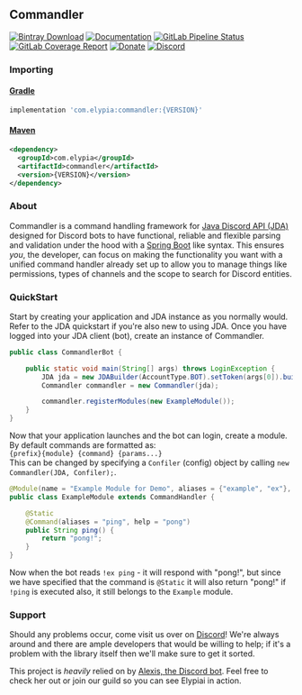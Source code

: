 ## Commandler
[![Bintray Download](https://api.bintray.com/packages/elypia/Commandler/Commandler/images/download.svg)](https://bintray.com/elypia/Commandler/Commandler/_latestVersion)
[![Documentation](https://img.shields.io/badge/Docs-Commandler-blue.svg)](https://commandler.elypia.com/)
[![GitLab Pipeline Status](https://gitlab.com/Elypia/Commandler/badges/master/pipeline.svg)](https://gitlab.com/Elypia/Commandler/commits/master)
[![GitLab Coverage Report](https://gitlab.com/Elypia/Commandler/badges/master/coverage.svg)](https://gitlab.com/Elypia/Commandler/commits/master)
[![Donate](https://img.shields.io/badge/Donate-PayPal-yellow.svg)](https://www.paypal.com/cgi-bin/webscr?cmd=_s-xclick&hosted_button_id=WLA5BMC34SJVG)
[![Discord](https://discordapp.com/api/guilds/184657525990359041/widget.png)](https://discord.gg/hprGMaM)

### Importing
#### [Gradle](https://gradle.org/)
```gradle
implementation 'com.elypia:commandler:{VERSION}'
```

#### [Maven](https://maven.apache.org/)
```xml
<dependency>
  <groupId>com.elypia</groupId>
  <artifactId>commandler</artifactId>
  <version>{VERSION}</version>
</dependency>
```

### About
Commandler is a command handling framework for [Java Discord API (JDA)](https://github.com/DV8FromTheWorld/JDA) designed for Discord bots to have functional, reliable and flexible parsing and validation under the hood with a [Spring Boot](https://github.com/spring-projects/spring-boot) like syntax. This ensures _you_, the developer, can focus on making the functionality you want with a unified command handler already set up to allow you to manage things like permissions, types of channels and the scope to search for Discord entities.

### QuickStart
Start by creating your application and JDA instance as you normally would. Refer to the JDA quickstart if you're also new to using JDA. Once you have logged into your JDA client (bot), create an instance of Commandler.
```java
public class CommandlerBot {

    public static void main(String[] args) throws LoginException {
        JDA jda = new JDABuilder(AccountType.BOT).setToken(args[0]).buildAsync();
        Commandler commandler = new Commandler(jda);

        commandler.registerModules(new ExampleModule());
    }
}
```

Now that your application launches and the bot can login, create a module. By default commands are formatted as:  
`{prefix}{module} {command} {params...}`  
This can be changed by specifying a `Confiler` (config) object by calling `new Commandler(JDA, Confiler);`.
```java
@Module(name = "Example Module for Demo", aliases = {"example", "ex"}, description = "This module is made for demonstration and examples.")
public class ExampleModule extends CommandHandler {

    @Static
    @Command(aliases = "ping", help = "pong")
    public String ping() {
        return "pong!";
    }
}
```

Now when the bot reads `!ex ping` - it will respond with "pong!", but since we have specified that the command is `@Static` it will also return "pong!" if `!ping` is executed also, it still belongs to the `Example` module.

### Support
Should any problems occur, come visit us over on [Discord](https://discord.gg/hprGMaM)! We're always around and there are ample developers that would be willing to help; if it's a problem with the library itself then we'll make sure to get it sorted.

This project is _heavily_ relied on by [Alexis, the Discord bot](https://discordapp.com/oauth2/authorize?client_id=230716794212581376&scope=bot). Feel free to check her out or join our guild so you can see Elypiai in action.
